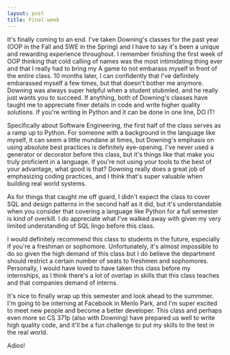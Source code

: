 ```yaml
---
layout: post
title: Final week
---
```


It's finally coming to an end. I've taken Downing's classes for the past year (OOP in the Fall and SWE in the Spring) and I have to say it's been a unique and rewarding experience throughout. I remember finishing the first week of OOP thinking that cold calling of names was the most intimidating thing ever and that I really had to bring my A game to not embarass myself in front of the entire class. 10 months later, I can confidently that I've definitely embarassed myself a few times, but that doesn't bother me anymore. Downing was always super helpful when a student stubmled, and he really just wants you to succeed. If anything, both of Downing's classes have taught me to appreciate finer details in code and write higher quality solutions. If you're writing in Python and it can be done in one line, DO IT!

Specifically about Software Engineering, the first half of the class serves as a ramp up to Python. For someone with a background in the language like myself, it can seem a little mundane at times, but Downing's emphasis on using absolute best practices is definitely eye-opening. I've never used a generator or decorator before this class, but it's things like that make you truly proficient in a language. If you're not using your tools to the best of your advantage, what good is that? Downing really does a great job of emphasizing coding practices, and I think that's super valuable when building real world systems.

As for things that caught me off guard, I didn't expect the class to cover SQL and design patterns in the second half as it did, but it's understandable when you consider that covering a language like Python for a full semester is kind of overkill. I do appreciate what I've walked away with given my very limited understanding of SQL lingo before this class. 

I would definitely recommend this class to students in the future, especially if you're a freshman or sophomore. Unfortunately, it's almost impossible to do so given the high demand of this class but I do believe the department should restrict a certain number of seats to freshmen and sophomores. Personally, I would have loved to have taken this class before my internships, as I think there's a lot of overlap in skills that this class teaches and that companies demand of interns.

It's nice to finally wrap up this semester and look ahead to the summmer. I'm going to be interning at Facebook in Menlo Park, and I'm super excited to meet new people and become a better developer. This class and perhaps even more so CS 371p (also with Downing) have prepared us well to write high quality code, and it'll be a fun challenge to put my skills to the test in the real world.

Adios!